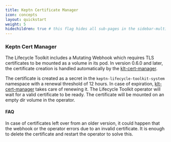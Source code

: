 ```yaml
---
title: Keptn Certificate Manager
icon: concepts
layout: quickstart
weight: 5
hidechildren: true # this flag hides all sub-pages in the sidebar-multicard.html
---
```


### Keptn Cert Manager

The Lifecycle Toolkit includes a Mutating Webhook which requires TLS certificates to be mounted as a volume in its pod. In version 0.6.0 and later, the certificate creation
is handled automatically by the [klt-cert-manager](https://github.com/keptn/lifecycle-toolkit/blob/main/klt-cert-manager/README.md).

The certificate is created as a secret in the `keptn-lifecycle-toolkit-system` namespace with a renewal threshold of 12 hours. In case of expiration, [klt-cert-manager](https://github.com/keptn/lifecycle-toolkit/blob/main/klt-cert-manager/README.md) takes care of renewing it. The Lifecycle Toolkit operator will wait for a valid certificate to be ready.
The certificate will be mounted on an empty dir volume in the operator.

#### FAQ
In case of certificates left over from an older version, it could happen that the webhook or the operator errors due to an invalid certificate. It is enough to delete the certificate and restart the operator to solve this.

